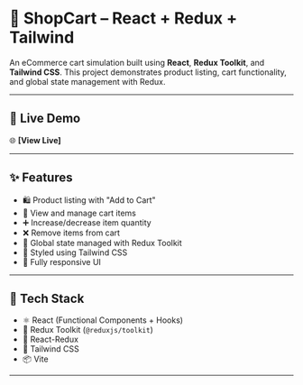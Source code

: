 # 🛒 ShopCart – React + Redux + Tailwind

An eCommerce cart simulation built using **React**, **Redux Toolkit**, and **Tailwind CSS**. 
This project demonstrates product listing, cart functionality, and global state management with Redux.

---

## 🔗 Live Demo

🌐 **[View Live]**

---

## ✨ Features

- 🛍️ Product listing with "Add to Cart"
- 🧺 View and manage cart items
- ➕ Increase/decrease item quantity
- ❌ Remove items from cart
- 🧠 Global state managed with Redux Toolkit
- 💅 Styled using Tailwind CSS
- 📱 Fully responsive UI

---

## 🧱 Tech Stack

- ⚛️ React (Functional Components + Hooks)
- 🧩 Redux Toolkit (`@reduxjs/toolkit`)
- 🎯 React-Redux
- 🎨 Tailwind CSS
- 📦 Vite 

---
